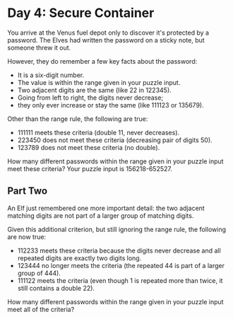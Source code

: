 # Day 4: Secure Container

You arrive at the Venus fuel depot only to discover it's protected by a password.
The Elves had written the password on a sticky note, but someone threw it out.

However, they do remember a few key facts about the password:

- It is a six-digit number.
- The value is within the range given in your puzzle input.
- Two adjacent digits are the same (like 22 in 122345).
- Going from left to right, the digits never decrease;
- they only ever increase or stay the same (like 111123 or 135679).

Other than the range rule, the following are true:

- 111111 meets these criteria (double 11, never decreases).
- 223450 does not meet these criteria (decreasing pair of digits 50).
- 123789 does not meet these criteria (no double).

How many different passwords within the range given in your puzzle input
meet these criteria? Your puzzle input is 156218-652527.

## Part Two

An Elf just remembered one more important detail:
the two adjacent matching digits are not part of a larger group of matching digits.

Given this additional criterion, but still ignoring the range rule,
the following are now true:

- 112233 meets these criteria because the digits never decrease and
all repeated digits are exactly two digits long.
- 123444 no longer meets the criteria (the repeated 44 is part of a larger group of 444).
- 111122 meets the criteria
(even though 1 is repeated more than twice, it still contains a double 22).

How many different passwords within the range given
in your puzzle input meet all of the criteria?

